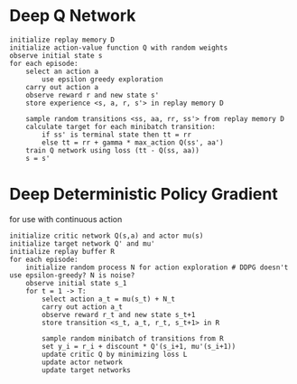 Deep Q Network
==============

	initialize replay memory D
	initialize action-value function Q with random weights
	observe initial state s
	for each episode:
		select an action a
			use epsilon greedy exploration
		carry out action a
		observe reward r and new state s'
		store experience <s, a, r, s'> in replay memory D

		sample random transitions <ss, aa, rr, ss'> from replay memory D
		calculate target for each minibatch transition:
			if ss' is terminal state then tt = rr
			else tt = rr + gamma * max_action Q(ss', aa')
		train Q network using loss (tt - Q(ss, aa))
		s = s'



Deep Deterministic Policy Gradient
==================================
for use with continuous action

	initialize critic network Q(s,a) and actor mu(s) 
	initialize target network Q' and mu' 
	initialize replay buffer R
	for each episode:
		initialize random process N for action exploration # DDPG doesn't use epsilon-greedy? N is noise?
		observe initial state s_1
		for t = 1 -> T:
			select action a_t = mu(s_t) + N_t
			carry out action a_t
			observe reward r_t and new state s_t+1
			store transition <s_t, a_t, r_t, s_t+1> in R

			sample random minibatch of transitions from R
			set y_i = r_i + discount * Q'(s_i+1, mu'(s_i+1))
			update critic Q by minimizing loss L
			update actor network
			update target networks


